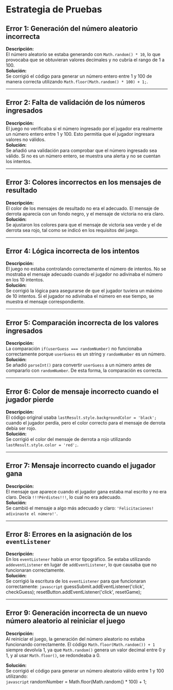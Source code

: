 # Estrategia de Pruebas

## Error 1: Generación del número aleatorio incorrecta
**Descripción:**  
El número aleatorio se estaba generando con `Math.random() * 10`, lo que provocaba que se obtuvieran valores decimales y no cubría el rango de 1 a 100.  
**Solución:**  
Se corrigió el código para generar un número entero entre 1 y 100 de manera correcta utilizando `Math.floor(Math.random() * 100) + 1;`.

---

## Error 2: Falta de validación de los números ingresados
**Descripción:**  
El juego no verificaba si el número ingresado por el jugador era realmente un número entero entre 1 y 100. Esto permitía que el jugador ingresara valores no válidos.  
**Solución:**  
Se añadió una validación para comprobar que el número ingresado sea válido. Si no es un número entero, se muestra una alerta y no se cuentan los intentos.

---

## Error 3: Colores incorrectos en los mensajes de resultado
**Descripción:**  
El color de los mensajes de resultado no era el adecuado. El mensaje de derrota aparecía con un fondo negro, y el mensaje de victoria no era claro.  
**Solución:**  
Se ajustaron los colores para que el mensaje de victoria sea verde y el de derrota sea rojo, tal como se indicó en los requisitos del juego.

---

## Error 4: Lógica incorrecta de los intentos
**Descripción:**  
El juego no estaba controlando correctamente el número de intentos. No se mostraba el mensaje adecuado cuando el jugador no adivinaba el número en los 10 intentos.  
**Solución:**  
Se corrigió la lógica para asegurarse de que el jugador tuviera un máximo de 10 intentos. Si el jugador no adivinaba el número en ese tiempo, se muestra el mensaje correspondiente.

---

## Error 5: Comparación incorrecta de los valores ingresados
**Descripción:**  
La comparación `if(userGuess === randomNumber)` no funcionaba correctamente porque `userGuess` es un string y `randomNumber` es un número.  
**Solución:**  
Se añadió `parseInt()` para convertir `userGuess` a un número antes de compararlo con `randomNumber`. De esta forma, la comparación es correcta.

---

## Error 6: Color de mensaje incorrecto cuando el jugador pierde
**Descripción:**  
El código original usaba `lastResult.style.backgroundColor = 'black';` cuando el jugador perdía, pero el color correcto para el mensaje de derrota debía ser rojo.  
**Solución:**  
Se corrigió el color del mensaje de derrota a rojo utilizando `lastResult.style.color = 'red';`.

---

## Error 7: Mensaje incorrecto cuando el jugador gana
**Descripción:**  
El mensaje que aparece cuando el jugador gana estaba mal escrito y no era claro. Decía `!!!Pérdistes!!!`, lo cual no era adecuado.  
**Solución:**  
Se cambió el mensaje a algo más adecuado y claro: `'Felicitaciones! adivinaste el número!'`.

---

## Error 8: Errores en la asignación de los `eventListener`
**Descripción:**  
En los `eventListener` había un error tipográfico. Se estaba utilizando `addeventListener` en lugar de `addEventListener`, lo que causaba que no funcionaran correctamente.  
**Solución:**  
Se corrigió la escritura de los `eventListener` para que funcionaran correctamente:
```javascript```
guessSubmit.addEventListener('click', checkGuess);
resetButton.addEventListener('click', resetGame);

---

## Error 9: Generación incorrecta de un nuevo número aleatorio al reiniciar el juego

**Descripción:**  
Al reiniciar el juego, la generación del número aleatorio no estaba funcionando correctamente. El código `Math.floor(Math.random()) + 1` siempre devolvía 1, ya que `Math.random()` genera un valor decimal entre 0 y 1, y al usar `Math.floor()`, se redondeaba a 0.

**Solución:**  
Se corrigió el código para generar un número aleatorio válido entre 1 y 100 utilizando:  
```javascript```
randomNumber = Math.floor(Math.random() * 100) + 1;